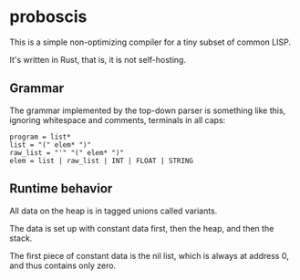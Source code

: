 # proboscis

This is a simple non-optimizing compiler for a tiny subset of common LISP.

It's written in Rust, that is, it is not self-hosting.

## Grammar
The grammar implemented by the top-down parser is something like this,
ignoring whitespace and comments, terminals in all caps:
```
program = list*
list = "(" elem* ")"
raw_list = "'" "(" elem* ")"
elem = list | raw_list | INT | FLOAT | STRING
```

## Runtime behavior
All data on the heap is in tagged unions called variants.

The data is set up with constant data first, then the heap, and then the stack.

The first piece of constant data is the nil list, which is always at address 0,
and thus contains only zero.
